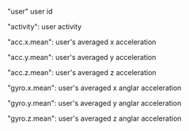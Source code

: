 "user" user id

"activity": user activity

"acc.x.mean": user's averaged x acceleration

"acc.y.mean": user's averaged y acceleration

"acc.z.mean": user's averaged z acceleration

"gyro.x.mean": user's averaged x anglar acceleration 

"gyro.y.mean": user's averaged y anglar acceleration

"gyro.z.mean": user's averaged z anglar acceleration
